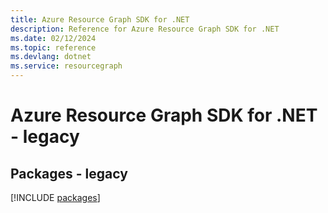 ```yaml
---
title: Azure Resource Graph SDK for .NET
description: Reference for Azure Resource Graph SDK for .NET
ms.date: 02/12/2024
ms.topic: reference
ms.devlang: dotnet
ms.service: resourcegraph
---
```

# Azure Resource Graph SDK for .NET - legacy
## Packages - legacy
[!INCLUDE [packages](resource-graph-index.md)]